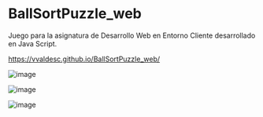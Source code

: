 ﻿# BallSortPuzzle_web
Juego para la asignatura de Desarrollo Web en Entorno Cliente desarrollado en Java Script.

https://vvaldesc.github.io/BallSortPuzzle_web/

![image](https://github.com/vvaldesc/BallSortPuzzle_web/assets/124901115/ab297729-6ab4-4992-a116-21e0704a6a88)

![image](https://github.com/vvaldesc/BallSortPuzzle_web/assets/124901115/c83b28b5-a402-4212-816e-bb1225582703)

![image](https://github.com/vvaldesc/BallSortPuzzle_web/assets/124901115/626d028e-dfbf-4525-8b79-6176dfb2264b)
